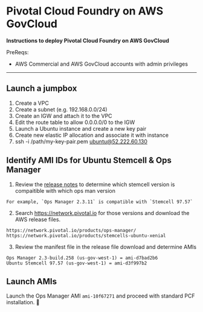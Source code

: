 # Pivotal Cloud Foundry on AWS GovCloud
**Instructions to deploy Pivotal Cloud Foundry on AWS GovCloud**

PreReqs:
- AWS Commercial and AWS GovCloud accounts with admin privileges
---

## Launch a jumpbox ##
1. Create a VPC
2. Create a subnet (e.g. 192.168.0.0/24)
3. Create an IGW and attach it to the VPC
4. Edit the route table to allow 0.0.0.0/0 to the IGW
5. Launch a Ubuntu instance and create a new key pair
6. Create new elastic IP allocation and associate it with instance
7. ssh -i /path/my-key-pair.pem ubuntu@52.222.60.130

## Identify AMI IDs for Ubuntu Stemcell & Ops Manager
1. Review the [release notes](https://docs.pivotal.io/pivotalcf/pcf-release-notes/) to determine which stemcell version is compaitible with which ops man version

```
For example, `Ops Manager 2.3.11` is compatible with `Stemcell 97.57`
```

2. Search https://network.pivotal.io for those versions and download the AWS release files.

```
https://network.pivotal.io/products/ops-manager/
https://network.pivotal.io/products/stemcells-ubuntu-xenial
```

3. Review the manifest file in the release file download and determine AMIs

```
Ops Manager 2.3-build.258 (us-gov-west-1) = ami-d7bad2b6
Ubuntu Stemcell 97.57 (us-gov-west-1) = ami-d3f997b2
```

## Launch AMIs
Launch the Ops Manager AMI `ami-10f67271` and proceed with standard PCF installation. :clap:

